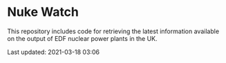# Nuke Watch

This repository includes code for retrieving the latest information available on the output of EDF nuclear power plants in the UK.

Last updated: 2021-03-18 03:06